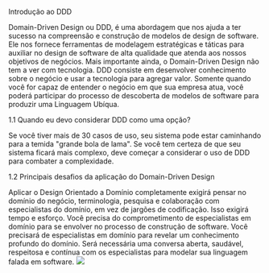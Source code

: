 Introdução ao DDD

Domain-Driven Design ou DDD, é uma abordagem que nos ajuda a ter sucesso na compreensão e construção de modelos de design de software. Ele nos fornece ferramentas de modelagem estratégicas e táticas
para auxiliar no design de software de alta qualidade que atenda aos nossos objetivos de negócios.
Mais importante ainda, o Domain-Driven Design não tem a ver com tecnologia. DDD consiste em desenvolver conhecimento sobre o negócio e usar a tecnologia para agregar valor. Somente quando você for capaz de entender o negócio em que sua empresa atua, você poderá participar do processo de descoberta de modelos de software para produzir uma Linguagem Ubíqua.

1.1 Quando eu devo considerar DDD como uma opção? 

Se você tiver mais de 30 casos de uso, seu sistema pode estar caminhando para a temida "grande bola de lama". Se você tem certeza de que seu sistema ficará mais complexo, deve começar a considerar o uso de DDD para combater a complexidade.

1.2  Principais desafios da aplicação do Domain-Driven Design

Aplicar o Design Orientado a Domínio completamente exigirá pensar no domínio do negócio, terminologia, pesquisa e colaboração com especialistas do domínio, em vez de jargões de codificação. Isso exigirá tempo e esforço.
Você precisa do comprometimento de especialistas em domínio para se envolver no processo de construção de software. Você precisará de especialistas em domínio para revelar um conhecimento profundo do domínio. Será necessária uma conversa aberta, saudável, respeitosa e contínua com os especialistas para modelar sua linguagem falada em software.
<img src="https://github.com/user-attachments/assets/5b49e1c5-bdff-4af5-9292-d380e02ed54f"/>
